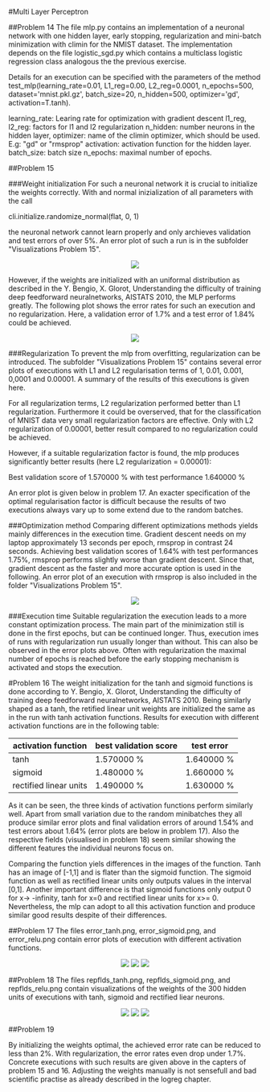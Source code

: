#Multi Layer Perceptron

##Problem 14
The file mlp.py contains an implementation of a neuronal network with one hidden layer, early stopping, regularization and mini-batch minimization with climin for the NMIST dataset. The implementation depends on the file logistic_sgd.py which contains a multiclass logistic regression class analogous the the previous exercise.

Details for an execution can be specified with the parameters of the method test_mlp(learning_rate=0.01, L1_reg=0.00, L2_reg=0.0001, n_epochs=500, dataset='mnist.pkl.gz', batch_size=20, n_hidden=500, optimizer='gd', activation=T.tanh).

learning_rate: Learing rate for optimization with gradient descent
l1_reg, l2_reg: factors for l1 and l2 regularization
n_hidden: number neurons in the hidden layer,
optimizer: name of the climin optimizer, which should be used. E.g: "gd" or "rmsprop"
activation: activation function for the hidden layer.
batch_size: batch size
n_epochs: maximal number of epochs.


##Problem 15

###Weight initialization
For such a neuronal network it is crucial to initialize the weights correctly. With and normal inizialization of all parameters with the call

cli.initialize.randomize_normal(flat, 0, 1)

the neuronal network cannot learn properly and only archieves validation and test errors of over 5%. An error plot of such a run is in the subfolder "Visualizations Problem 15".

<p align="center">
  <img src="Visualizations Problem 15/error_rate_with_bad_weight_initialization.png"/>
</p>

However, if the weights are initialized with an uniformal distribution as described in the Y. Bengio, X. Glorot, Understanding the difficulty of training deep feedforward neuralnetworks, AISTATS 2010, the MLP performs greatly. The following plot shows the error rates for such an execution and no regularization. Here, a validation error of 1.7% and a test error of 1.84% could be achieved.

<p align="center">
  <img src="Visualizations Problem 15/error_gd_adjusted_init_weights_1.png"/>
</p>


###Regularization
To prevent the mlp from overfitting, regularization can be introduced. The subfolder "Visualizations Problem 15" contains several error plots of executions with L1 and L2 regularisation terms of 1,  0.01, 0.001, 0,0001 and 0.00001. A summary of the results of this executions is given here.

For all regularization terms, L2 regularization performed better than L1 regularization. Furthermore it could be overserved, that for the classification of MNIST data very small regularization factors are effective. Only with L2 regularization of 0.00001, better result compared to no regularization could be achieved.

However, if a suitable regularization factor is found, the mlp produces significantly better results (here L2 regularization = 0.00001):

Best validation score of 1.570000 % with test performance 1.640000 %

An error plot is given below in problem 17. An exacter specification of the optimal regularisation factor is difficult because the results of two executions always vary up to some extend due to the random batches.

###Optimization method
Comparing different optimizations methods yields mainly differences in the execution time. Gradient descent needs on my laptop approximately 13 seconds per epoch, rmsprop in contrast 24 seconds. Achieving best validation scores of 1.64% with test performances 1.75%, rmsprop performs slightly worse than gradient descent.  Since that, gradient descent as the faster and more accurate option is used in the following. An error plot of an execution with rmsprop is also included in the folder "Visualizations Problem 15".

<p align="center">
  <img src="Visualizations Problem 15/error_rmsprop_adjusted_init_weights.png"/>
</p>


###Execution time
Suitable regularization the execution leads to a more constant optimization process. The main part of the minimization still is done in the first epochs, but can be continued longer. Thus, execution imes of runs with regularization run usually longer than without. This can also be observed in the error plots above. Often with regularization the maximal number of epochs is reached before the early stopping mechanism is activated and stops the execution. 

#Problem 16
The weight initialization for the tanh and sigmoid functions is done according to Y. Bengio, X. Glorot, Understanding the difficulty of training deep feedforward neuralnetworks, AISTATS 2010. Being similarly shaped as a tanh, the retified linear unit weights are initialized the same as in the run with tanh activation functions. Results for execution with different activation functions are in the following table:

| activation function    | best validation score         | test error        |
|------------------------|-------------------------------|-------------------|
| tanh                   | 1.570000 %                    | 1.640000 %        |
| sigmoid                | 1.480000 %                    | 1.660000 %        |
| rectified linear units | 1.490000 %                    | 1.630000 %        |

As it can be seen, the three kinds of activation functions perform similarly well. Apart from small variation due to the random minibatches they all produce similar error plots and final validation errors of around 1.54% and test errors about 1.64% (error plots are below in problem 17). Also the respective fields (visualised in problem 18) seem similar showing the different features the individual neurons focus on.

Comparing the function yiels differences in the images of the function. Tanh has an image of [-1,1] and is flater than the sigmoid function. The sigmoid function as well as rectified linear units only outputs values in the interval [0,1]. Another important difference is that sigmoid functions only output 0 for x-> -infinity, tanh for x=0 and rectified linear units for x>= 0. Nevertheless, the mlp can adopt to all this activation function and produce similar good results despite of their differences.

##Problem 17
The files error_tanh.png, error_sigmoid.png, and error_relu.png contain error plots of execution with different activation functions.
<p align="center">
  <img src="error_tanh.png"/>
  <img src="error_sigmoid.png"/>
  <img src="error_relu.png"/>
</p>

##Problem 18
The files repflds_tanh.png, repflds_sigmoid.png, and repflds_relu.png contain visualizations of the weights of the 300 hidden units of executions with tanh, sigmoid and rectified liear neurons.
<p align="center">
  <img src="repfields_tanh.png"/>
  <img src="repfields_sigmoid.png"/>
  <img src="repfields_relu.png"/>
</p>

##Problem 19

By initializing the weights optimal, the achieved error rate can be reduced to less than 2%. With regularization, the error rates even drop under 1.7%. Concrete executions with such results are given above in the capters of problem 15 and 16. Adjusting the weights manually is not sensefull and bad scientific practise as already described in the logreg chapter.